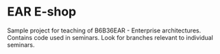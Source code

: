 # EAR E-shop

Sample project for teaching of B6B36EAR - Enterprise architectures. Contains code used in seminars. Look for branches relevant to individual seminars.